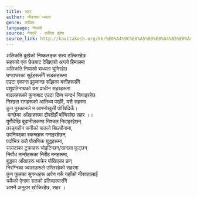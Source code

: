 ```yaml
---
title: सहर
author: जीवनाथ धमला
genre: कविता
language: नेपाली
source: नेपाली - कविता कोश
source_link: http://kavitakosh.org/kk/%E0%A4%9C%E0%A5%80%E0%A4%B5%E0%A4%A8%E0%A4%BE%E0%A4%A5_%E0%A4%A7%E0%A4%AE%E0%A4%B2%E0%A4%BE
---
```


अलिकति दुखेको निष्कलङ्क सत्य टल्किरहेछ  
सहरको एक छेउबाट देखिएको अग्लो हिमालमा  
अलिकति नियास्रो बाध्यता घुमिरहेछ  
घण्टाघरका सुईहरूसँगै सडकहरूमा  
एउटा एकान्त झुल्कन्छ साँझका बत्तीहरूसँगै  
पशुपतिनाथको यस प्राचीन सहरहरूमा  
बादलहरूको कुनाबाट एउटा दिव्य सन्दर्भ चियाइरहेछ  
निश्छल रागहरूको आतिथ्य पर्खंदै, यसै सहरमा  
कुन मुस्कानले म आफ्नोखुसी पोखिदिऊँ।  
 मान्छेका आँखाहरूमा द्रौपदीझैँ बाँचिरहेछ सहर ।।  
युगौँदेखि बूढानीलकण्ठ निश्चल निदाइरहेछन्  
तरङ्गहीन पानीको पातलो बिछ्यौनामा,  
उपनिषद्का स्कन्दहरू गनाइरहेछन्  
पर्दाभित्र कतै पौराणिक युद्धहरूमा,  
सन्नाटाका टुक्राहरू चोइटिन्छन्/खन्छन्र फुट्छन्  
निर्बोध मान्छेहरूका निरीह मनहरूमा,  
बुद्धका आँखाहरू भत्केर पोखिएका छन्  
निरग्निका ज्वालाहरूले उम्लिरहेको सहरमा  
कुन फूलका सुगन्धहरू अर्पण गरूँ यहाँको नीरवतालाई  
चर्केको ऐनामा रातको प्रतिच्छायासँगै  
आफ्नै अनुहार खोजिरहेछ, सहर ।

